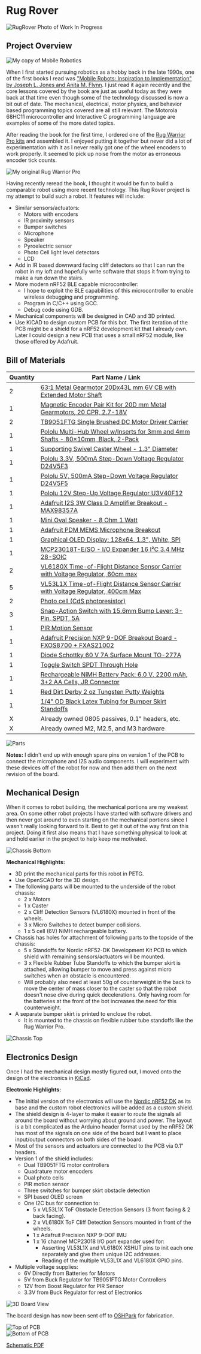 # Rug Rover
![RugRover Photo of Work In Progress](photos/RugRover.jpg)

## Project Overview
![My copy of Mobile Robotics](https://raw.githubusercontent.com/adamgreen/Ferdinand20/master/photos/20210914-01.jpg)

When I first started pursuing robotics as a hobby back in the late 1990s, one of the first books I read was ["Mobile Robots: Inspiration to Implementation" by Joseph L. Jones and Anita M. Flynn](https://www.amazon.com/Mobile-Robots-Inspiration-Implementation-Second/dp/B0087P7X2S). I just read it again recently and the core lessons covered by the book are just as useful today as they were back at that time even though some of the technology discussed is now a bit out of date. The mechanical, electrical, motor physics, and behavior based programming topics covered are all still relevant. The Motorola 68HC11 microcontroller and Interactive C programming language are examples of some of the more dated topics.

After reading the book for the first time, I ordered one of the [Rug Warrior Pro kits](http://www.robotbooks.com/rug_warrior.htm) and assembled it. I enjoyed putting it together but never did a lot of experimentation with it as I never really got one of the wheel encoders to work properly. It seemed to pick up noise from the motor as erroneous encoder tick counts.

![My original Rug Warrior Pro](photos/20220304-01.jpg)

Having recently reread the book, I thought it would be fun to build a comparable robot using more recent technology. This Rug Rover project is my attempt to build such a robot. It features will include:
* Similar sensors/actuators:
  * Motors with encoders
  * IR proximity sensors
  * Bumper switches
  * Microphone
  * Speaker
  * Pyroelectric sensor
  * Photo Cell light level detectors
  * LCD
* Add in IR based downward facing cliff detectors so that I can run the robot in my loft and hopefully write software that stops it from trying to make a run down the stairs.
* More modern nRF52 BLE capable microcontroller:
  * I hope to exploit the BLE capabilities of this microcontroller to enable wireless debugging and programming.
  * Program in C/C++ using GCC.
  * Debug code using GDB.
* Mechanical components will be designed in CAD and 3D printed.
* Use KiCAD to design custom PCB for this bot. The first iteration of the PCB might be a shield for a nRF52 development kit that I already own. Later I could design a new PCB that uses a small nRF52 module, like those offered by Adafruit.


## Bill of Materials
| Quantity | Part Name / Link |
|---|-|
| 2 | [63:1 Metal Gearmotor 20Dx43L mm 6V CB with Extended Motor Shaft](https://www.pololu.com/product/3714) |
| 1 | [Magnetic Encoder Pair Kit for 20D mm Metal Gearmotors, 20 CPR, 2.7-18V](https://www.pololu.com/product/3499) |
| 2 | [TB9051FTG Single Brushed DC Motor Driver Carrier](https://www.pololu.com/product/2997) |
| 1 | [Pololu Multi-Hub Wheel w/Inserts for 3mm and 4mm Shafts - 80×10mm, Black, 2-Pack](https://www.pololu.com/product/3690) |
| 1 | [Supporting Swivel Caster Wheel - 1.3" Diameter](https://www.adafruit.com/product/2942) |
| 1 | [Pololu 3.3V, 500mA Step-Down Voltage Regulator D24V5F3](https://www.pololu.com/product/2842) |
| 1 | [Pololu 5V, 500mA Step-Down Voltage Regulator D24V5F5](https://www.pololu.com/product/2843) |
| 1 | [Pololu 12V Step-Up Voltage Regulator U3V40F12](https://www.pololu.com/product/4016) |
| 1 | [Adafruit I2S 3W Class D Amplifier Breakout - MAX98357A](https://www.adafruit.com/product/3006) |
| 1 | [Mini Oval Speaker - 8 Ohm 1 Watt](https://www.adafruit.com/product/3923) |
| 1 | [Adafruit PDM MEMS Microphone Breakout](https://www.adafruit.com/product/3492) |
| 1 | [Graphical OLED Display: 128x64, 1.3", White, SPI](https://www.pololu.com/product/3760) |
| 1 | [MCP23018T-E/SO - I/O Expander 16 I²C 3.4 MHz 28-SOIC](https://www.digikey.com/en/products/detail/microchip-technology/MCP23018T-E-SO/2002549) |
| 2 | [VL6180X Time-of-Flight Distance Sensor Carrier with Voltage Regulator, 60cm max](https://www.pololu.com/product/2489) |
| 5 | [VL53L1X Time-of-Flight Distance Sensor Carrier with Voltage Regulator, 400cm Max](https://www.pololu.com/product/3415) |
| 2 | [Photo cell (CdS photoresistor)](https://www.adafruit.com/product/161) |
| 3 | [Snap-Action Switch with 15.6mm Bump Lever: 3-Pin, SPDT, 5A](https://www.pololu.com/product/1405) |
| 1 | [PIR Motion Sensor](https://www.pololu.com/product/2731) |
| 1 | [Adafruit Precision NXP 9-DOF Breakout Board - FXOS8700 + FXAS21002](https://www.adafruit.com/product/3463) |
| 1 | [Diode Schottky 60 V 7A Surface Mount TO-277A ](https://www.digikey.com/en/products/detail/vishay-general-semiconductor-diodes-division/SS10P6-M3-86A/2152231) |
| 1 | [Toggle Switch SPDT Through Hole](https://www.digikey.com/en/products/detail/e-switch/100SP1T1B4M2QE/378824?s=N4IgTCBcDaIKIHEwGYCsqC0A5AIiAugL5A) |
| 1 | [Rechargeable NiMH Battery Pack: 6.0 V, 2200 mAh, 3+2 AA Cells, JR Connector](https://www.pololu.com/product/2224) |
| 1 | [Red Dirt Derby 2 oz Tungsten Putty Weights](https://www.amazon.com/Red-Dirt-Derby-Tungsten-Pinewood/dp/B06Y5FDLL6) |
| 1 | [1/4" OD Black Latex Tubing for Bumper Skirt Standoffs](https://www.amazon.com/LATEX-TUBING-602-BLACK-10FT/dp/B074NCLZSW) |
| X | Already owned 0805 passives, 0.1" headers, etc. |
| X | Already owned M2, M2.5, and M3 hardware |

![Parts](photos/20220304-02.jpg)

**Notes:** I didn't end up with enough spare pins on version 1 of the PCB to connect the microphone and I2S audio components. I will experiment with these devices off of the robot for now and then add them on the next revision of the board.

## Mechanical Design
When it comes to robot building, the mechanical portions are my weakest area. On some other robot projects I have started with software drivers and then never got around to even starting on the mechanical portions since I wasn't really looking forward to it. Best to get it out of the way first on this project. Doing it first also means that I have something physical to look at and hold earlier in the project to help keep me motivated.

![Chassis Bottom](cad/ChassisBottom.png)

**Mechanical Highlights:**
* 3D print the mechanical parts for this robot in PETG.
* Use OpenSCAD for the 3D design.
* The following parts will be mounted to the underside of the robot chassis:
  * 2 x Motors
  * 1 x Caster
  * 2 x Cliff Detection Sensors (VL6180X) mounted in front of the wheels.
  * 3 x Micro Switches to detect bumper collisions.
  * 1 x 5 cell (6V) NiMH rechargeable battery.
* Chassis has holes for attachment of following parts to the topside of the chassis:
  * 5 x Standoffs for Nordic nRF52-DK Development Kit PCB to which shield with remaining sensors/actuators will be mounted.
  * 3 x Flexible Rubber Tube Standoffs to which the bumper skirt is attached, allowing bumper to move and press against micro switches when an obstacle is encountered.
  * Will probably also need at least 50g of counterweight in the back to move the center of mass closer to the caster so that the robot doesn't nose dive during quick decelerations. Only having room for the batteries at the front of the bot increases the need for this counterweight.
* A separate bumper skirt is printed to enclose the robot.
  * It is mounted to the chassis on flexible rubber tube standoffs like the Rug Warrior Pro.

![Chassis Top](cad/ChassisTop.png)

## Electronics Design
Once I had the mechanical design mostly figured out, I moved onto the design of the electronics in [KiCad](https://www.kicad.org).

**Electronic Highlights:**
* The initial version of the electronics will use the [Nordic nRF52 DK](https://www.nordicsemi.com/Products/Development-hardware/nrf52-dk) as its base and the custom robot electronics will be added as a custom shield.
* The shield design is 4-layer to make it easier to route the signals all around the board without worrying about ground and power. The layout is a bit complicated as the Arduino header format used by the nRF52 DK has most of the signals on one side of the board but I want to place input/output connectors on both sides of the board.
* Most of the sensors and actuators are connected to the PCB via 0.1" headers.
* Version 1 of the shield includes:
  * Dual TB9051FTG motor controllers
  * Quadrature motor encoders
  * Dual photo cells
  * PIR motion sensor
  * Three switches for bumper skirt obstacle detection
  * SPI based OLED screen
  * One I2C bus for connection to:
    * 5 x VL53L1X ToF Obstacle Detection Sensors (3 front facing & 2 back facing).
    * 2 x VL6180X ToF Cliff Detection Sensors mounted in front of the wheels.
    * 1 x Adafruit Precision NXP 9-DOF IMU
    * 1 x 16 channel MCP23018 I/O port expander used for:
      * Asserting VL53L1X and VL6180X XSHUT pins to init each one separately and give them unique I2C addresses.
      * Reading of the multiple VL53L1X and VL6180X GPIO pins.
 * Multiple voltage supplies:
   * 6V Directly from Batteries for Motors
   * 5V from Buck Regulator for TB9051FTG Motor Controllers
   * 12V from Boost Regulator for PIR Sensor
   * 3.3V from Buck Regulator for rest of Electronics

![3D Board View](hardware/shield.png)

The board design has now been sent off to [OSHPark](https://oshpark.com) for fabrication.

![Top of PCB](photos/20220406-01.png)</br>
![Bottom of PCB](photos/20220406-02.png)

[Schematic PDF](hardware/shield.pdf)</br>
